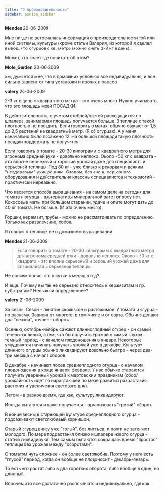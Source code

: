 ```yaml
---
title: "О производительности"
sidebar: ponics_sidebar
---
```


**Mendes** 20-06-2009

 Мне нигде не встречалась информация о производительности той или иной системы, культуры (кроме статьи Валерия, из которой я сделал вывод, что огурцов с кв. метра можно снять 2-3 кг в день).

Может, кто знает где почитать об этом? 


**Mole_Garden** 20-06-2009

хм, думается мне, что в домашних условиях все индивидуально, и все сильно зависит от типа установки и прочих нюансов.


**valery** 20-06-2009

2-3 кг в день с квадратного метра - это очень много. Нужно учитывать, что это площадь моей ПОСАДКИ.

В действительности, с учетом стеблей/плетей расходящихся по шпалере, занимаемая площадь получается больше. В теплице с такой плотностью не посадить. Если говорить о матах, обычно сажают от 1,5 до 2,5 растений на квадратный метр. (Я об огурцах). А у меня изначально было посажено 12. На большой площади такую плотность посадки поддержать не получится.

Если говорить о томате - 20-30 килограмм с квадратного метра для агронома средней руки - довольно неплохо. Около - 50 кг с квадрата - это вполне серьезный и хороший урожай даже для специалиста и серьезной теплицы. Под 80 кг - уже близко к рекордам и всяким "нездоровым" ухищрениям. Словом, без очень серьезного оборудования и действительно классных специалистов и технологий - практически нереально.

Что касается способа выращивания - на самом деле на сегодня для томата и огурца - альтернативы минеральной вате попросу нет. Кокосовые маты при большом старании, удаче и опыте могут дать до 40 кг томата. Не больше. (И это очень много).

Горшки, керамзит, трубы - можно не рассматривать по определению. Только как развлечение, хобби.

Я говорю о теплице, не о домашнем выращивании.


**Mendes** 21-06-2009

> Если говорить о томате - 20-30 килограмм с квадратного метра для агронома средней руки - довольно неплохо. Около - 50 кг с квадрата - это вполне серьезный и хороший урожай даже для специалиста и серьезной теплицы.

Не совсем понял, это в сутки в месяц в год?

И еще. Почему вы так не серьезно относитесь к керамзитам и пр. субстратам? Нельзя ли определеннее?


**valery** 21-06-2009

За сезон. Сезон - понятие скользкое и растяжимое. У томата и огурца - по разному. Зависит от многого, в том числе и от сорта. Обычно делают два "сезона", точнее - оборота. 

Осенью, октябрь-ноябрь сажают длинноплодный огурец - он самый теневыносливый, с тем, что бы получить урожай в самый глухой темный период - с началом плодоношения в январе. Некоторые умудряются начинать получать урожай уже в декабре. Культуру длинного огурцы обычно ликвидируют довольно быстро - через два-три месяца с начала сборов.

В декабре - начинают посев среднеплодного огурца - с началом плодоношения в конце января, феврале. У нас обычно стараются получить уверенный урожай к мартовским праздникам (сбор/урожайность идет по нарастающей по мере развития разрастания растения и увеличения светового дня). 

Летом - в разное время, где как, культуру ликвидируют.

Иногда пытаются и даже получается - организовать "третий" оборот.

В конце весны к стареющей культуре среднеплодного огурца - подсаживают светолюбивый корнишон.

Старый огурец внизу уже "голый", без листьев, и почти не затеняют молодого. По мере подрастания близко к шпалере нового огурца - статый ликвидируют. Тем самым пытаются сокращать время "простоя" теплицы без урожая между "оборотами".

С томатом чуть сложнее - он более светолюбив. Поэтому у него есть "глухой" период, когда он вообще не плодоносит - декабрь-январь. 

То есть его растят либо в два коротких оборота, либо вообще в один, но длинный.

Впрочем это все достаточно расплывчато и индивидуально, где как.


